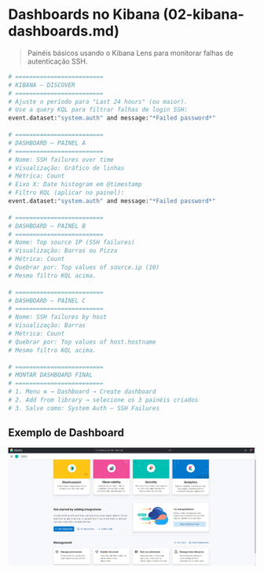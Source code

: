 # Dashboards no Kibana (02-kibana-dashboards.md)
> Painéis básicos usando o Kibana Lens para monitorar falhas de autenticação SSH.

```bash
# =========================
# KIBANA — DISCOVER
# =========================
# Ajuste o período para "Last 24 hours" (ou maior).
# Use a query KQL para filtrar falhas de login SSH:
event.dataset:"system.auth" and message:"*Failed password*"

# =========================
# DASHBOARD — PAINEL A
# =========================
# Nome: SSH failures over time
# Visualização: Gráfico de linhas
# Métrica: Count
# Eixo X: Date histogram em @timestamp
# Filtro KQL (aplicar no painel):
event.dataset:"system.auth" and message:"*Failed password*"

# =========================
# DASHBOARD — PAINEL B
# =========================
# Nome: Top source IP (SSH failures)
# Visualização: Barras ou Pizza
# Métrica: Count
# Quebrar por: Top values of source.ip (10)
# Mesmo filtro KQL acima.

# =========================
# DASHBOARD — PAINEL C
# =========================
# Nome: SSH failures by host
# Visualização: Barras
# Métrica: Count
# Quebrar por: Top values of host.hostname
# Mesmo filtro KQL acima.

# =========================
# MONTAR DASHBOARD FINAL
# =========================
# 1. Menu ≡ → Dashboard → Create dashboard
# 2. Add from library → selecione os 3 painéis criados
# 3. Salve como: System Auth — SSH Failures
```

## Exemplo de Dashboard

![Dashboard SSH Failures](img/dashboard-ssh-failures.png)


